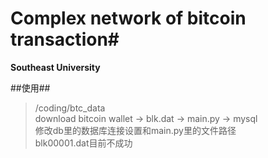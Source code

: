# Complex network of bitcoin transaction#  
**Southeast University**
    
##使用##
>/coding/btc_data  
>download bitcoin wallet -> blk.dat -> main.py -> mysql  
>修改db里的数据库连接设置和main.py里的文件路径  
>blk00001.dat目前不成功  
